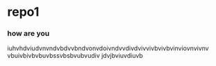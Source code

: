 # repo1

### how are you
iuhvhdviudvnvndvbdvvbndvonvdoivndvvdivdvivvivbvivbvinviovnvivnv
vbuivbivbvbuvbssvbsbvubvudiv
jdvjbviuvdiuvb
